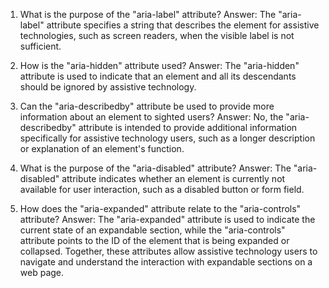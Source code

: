 1. What is the purpose of the "aria-label" attribute?
Answer: The "aria-label" attribute specifies a string that describes the element for assistive technologies, such as screen readers, when the visible label is not sufficient.

2. How is the "aria-hidden" attribute used?
Answer: The "aria-hidden" attribute is used to indicate that an element and all its descendants should be ignored by assistive technology.

3. Can the "aria-describedby" attribute be used to provide more information about an element to sighted users?
Answer: No, the "aria-describedby" attribute is intended to provide additional information specifically for assistive technology users, such as a longer description or explanation of an element's function.

4. What is the purpose of the "aria-disabled" attribute?
Answer: The "aria-disabled" attribute indicates whether an element is currently not available for user interaction, such as a disabled button or form field.

5. How does the "aria-expanded" attribute relate to the "aria-controls" attribute?
Answer: The "aria-expanded" attribute is used to indicate the current state of an expandable section, while the "aria-controls" attribute points to the ID of the element that is being expanded or collapsed. Together, these attributes allow assistive technology users to navigate and understand the interaction with expandable sections on a web page.